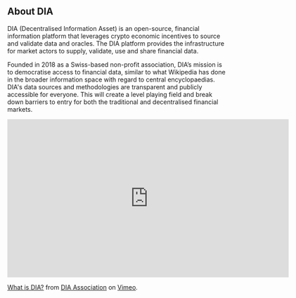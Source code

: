 ## About DIA
DIA (Decentralised Information Asset) is an open-source, financial information platform that leverages crypto economic incentives to source and validate data and oracles. The DIA platform provides the infrastructure for market actors to supply, validate, use and share financial data.

Founded in 2018 as a Swiss-based non-profit association, DIA’s mission is to democratise access to financial data, similar to what Wikipedia has done in the broader information space with regard to central encyclopaedias. DIA's data sources and methodologies are transparent and publicly accessible for everyone. This will create a level playing field and break down barriers to entry for both the traditional and decentralised financial markets.

<iframe src="https://player.vimeo.com/video/436079874" width="640" height="360" frameborder="0" allow="autoplay; fullscreen; picture-in-picture" allowfullscreen></iframe>
<p><a href="https://vimeo.com/436079874">What is DIA?</a> from <a href="https://vimeo.com/diadata">DIA Association</a> on <a href="https://vimeo.com">Vimeo</a>.</p>
